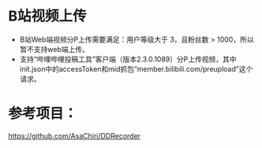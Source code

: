 


# B站视频上传
- B站Web端视频分P上传需要满足：用户等级大于 3，且粉丝数 > 1000，所以暂不支持web端上传。
- 支持“哔哩哔哩投稿工具”客户端（版本2.3.0.1089）分P上传视频，其中init.json中的accessToken和mid抓包“member.bilibili.com/preupload”这个请求。

# 参考项目：
https://github.com/AsaChiri/DDRecorder